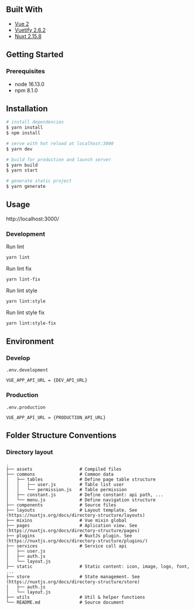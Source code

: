 
## Built With

- [Vue 2](https://vuejs.org/)
- [Vuetify 2.6.2](https://vuetifyjs.com/)
- [Nuxt 2.15.8](https://nuxtjs.org/)

## Getting Started

### Prerequisites
- node 16.13.0
- npm 8.1.0


## Installation

```bash
# install dependencies
$ yarn install
$ npm install

# serve with hot reload at localhost:3000
$ yarn dev

# build for production and launch server
$ yarn build
$ yarn start

# generate static project
$ yarn generate
```

## Usage

http://localhost:3000/

### Development

Run lint

```sh
yarn lint
```

Run lint fix

```sh
yarn lint-fix
```

Run lint style

```sh
yarn lint:style
```

Run lint style fix

```sh
yarn lint:style-fix
```

## Environment

### Develop

`.env.development`

```
VUE_APP_API_URL = {DEV_API_URL}
```

### Production

`.env.production`

```
VUE_APP_API_URL = {PRODUCTION_API_URL}
```

## Folder Structure Conventions


### Directory layout

    .
    ├── assets                  # Compiled files 
    ├── commons                 # Common data
    │   ├── tables              # Define page table structure
    │   │   ├── user.js         # Table list user
    │   │   └── permission.js   # Table permission
    │   ├── constant.js         # Define constant: api path, ...
    │   └── menu.js             # Define navigation structure
    ├── components              # Source files 
    ├── layouts                 # Layout template. See (https://nuxtjs.org/docs/directory-structure/layouts)
    ├── mixins                  # Vue mixin global
    ├── pages                   # Aplication view. See (https://nuxtjs.org/docs/directory-structure/pages)
    ├── plugins                 # NuxtJs plugin. See (https://nuxtjs.org/docs/directory-structure/plugins/)
    ├── services                # Service call api
    │   ├── user.js
    │   ├── auth.js
    │   └── layout.js
    ├── static                  # Static content: icon, image, logo, font, ...
    ├── store                   # State management. See (https://nuxtjs.org/docs/directory-structure/store)
    │   ├── auth.js
    │   └── layout.js
    ├── utils                   # Util & helper functions
    └── README.md               # Source document
